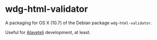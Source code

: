 # wdg-html-validator

A packaging for OS X (10.7) of the Debian package `wdg-html-validator`.

Useful for [Alaveteli](https://github.com/sebbacon/alaveteli) development, at least.
